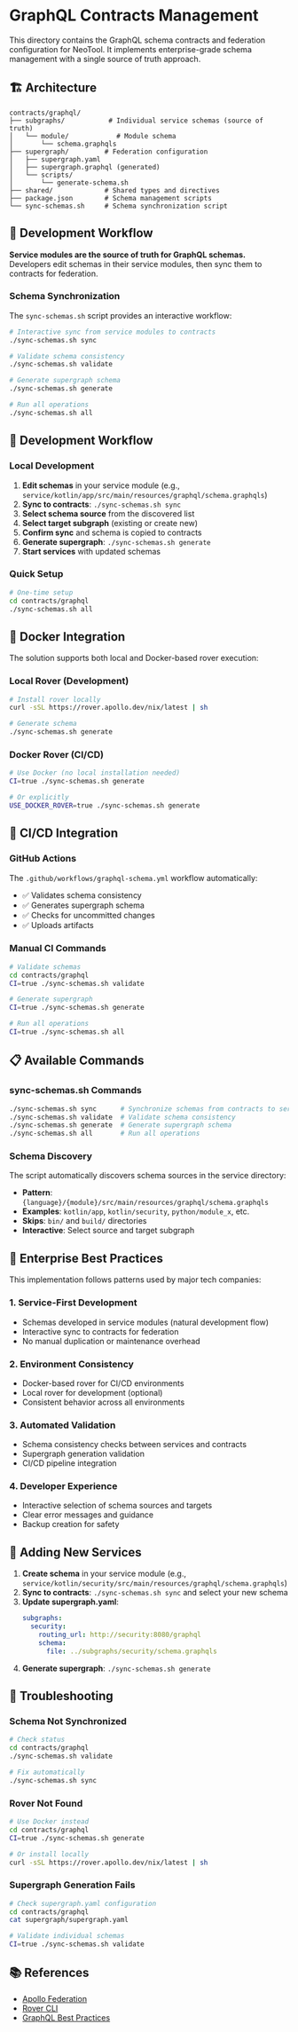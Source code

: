 # GraphQL Contracts Management

This directory contains the GraphQL schema contracts and federation configuration for NeoTool. It implements enterprise-grade schema management with a single source of truth approach.

## 🏗️ Architecture

```
contracts/graphql/
├── subgraphs/           # Individual service schemas (source of truth)
│   └── module/            # Module schema
│       └── schema.graphqls
├── supergraph/         # Federation configuration
│   ├── supergraph.yaml
│   ├── supergraph.graphql (generated)
│   └── scripts/
│       └── generate-schema.sh
├── shared/             # Shared types and directives
├── package.json        # Schema management scripts
└── sync-schemas.sh     # Schema synchronization script
```

## 🎯 Development Workflow

**Service modules are the source of truth for GraphQL schemas.** Developers edit schemas in their service modules, then sync them to contracts for federation.

### Schema Synchronization

The `sync-schemas.sh` script provides an interactive workflow:

```bash
# Interactive sync from service modules to contracts
./sync-schemas.sh sync

# Validate schema consistency
./sync-schemas.sh validate

# Generate supergraph schema
./sync-schemas.sh generate

# Run all operations
./sync-schemas.sh all
```

## 🚀 Development Workflow

### Local Development

1. **Edit schemas** in your service module (e.g., `service/kotlin/app/src/main/resources/graphql/schema.graphqls`)
2. **Sync to contracts**: `./sync-schemas.sh sync`
3. **Select schema source** from the discovered list
4. **Select target subgraph** (existing or create new)
5. **Confirm sync** and schema is copied to contracts
6. **Generate supergraph**: `./sync-schemas.sh generate`
7. **Start services** with updated schemas

### Quick Setup

```bash
# One-time setup
cd contracts/graphql
./sync-schemas.sh all
```

## 🐳 Docker Integration

The solution supports both local and Docker-based rover execution:

### Local Rover (Development)
```bash
# Install rover locally
curl -sSL https://rover.apollo.dev/nix/latest | sh

# Generate schema
./sync-schemas.sh generate
```

### Docker Rover (CI/CD)
```bash
# Use Docker (no local installation needed)
CI=true ./sync-schemas.sh generate

# Or explicitly
USE_DOCKER_ROVER=true ./sync-schemas.sh generate
```

## 🔄 CI/CD Integration

### GitHub Actions

The `.github/workflows/graphql-schema.yml` workflow automatically:

- ✅ Validates schema consistency
- ✅ Generates supergraph schema
- ✅ Checks for uncommitted changes
- ✅ Uploads artifacts

### Manual CI Commands

```bash
# Validate schemas
cd contracts/graphql
CI=true ./sync-schemas.sh validate

# Generate supergraph
CI=true ./sync-schemas.sh generate

# Run all operations
CI=true ./sync-schemas.sh all
```

## 📋 Available Commands

### sync-schemas.sh Commands
```bash
./sync-schemas.sh sync      # Synchronize schemas from contracts to services
./sync-schemas.sh validate  # Validate schema consistency
./sync-schemas.sh generate  # Generate supergraph schema
./sync-schemas.sh all       # Run all operations
```

### Schema Discovery
The script automatically discovers schema sources in the service directory:
- **Pattern**: `{language}/{module}/src/main/resources/graphql/schema.graphqls`
- **Examples**: `kotlin/app`, `kotlin/security`, `python/module_x`, etc.
- **Skips**: `bin/` and `build/` directories
- **Interactive**: Select source and target subgraph

## 🏢 Enterprise Best Practices

This implementation follows patterns used by major tech companies:

### 1. **Service-First Development**
- Schemas developed in service modules (natural development flow)
- Interactive sync to contracts for federation
- No manual duplication or maintenance overhead

### 2. **Environment Consistency**
- Docker-based rover for CI/CD environments
- Local rover for development (optional)
- Consistent behavior across all environments

### 3. **Automated Validation**
- Schema consistency checks between services and contracts
- Supergraph generation validation
- CI/CD pipeline integration

### 4. **Developer Experience**
- Interactive selection of schema sources and targets
- Clear error messages and guidance
- Backup creation for safety

## 🔧 Adding New Services

1. **Create schema** in your service module (e.g., `service/kotlin/security/src/main/resources/graphql/schema.graphqls`)
2. **Sync to contracts**: `./sync-schemas.sh sync` and select your new schema
3. **Update supergraph.yaml**:
   ```yaml
   subgraphs:
     security:
       routing_url: http://security:8080/graphql
       schema:
         file: ../subgraphs/security/schema.graphqls
   ```
4. **Generate supergraph**: `./sync-schemas.sh generate`

## 🚨 Troubleshooting

### Schema Not Synchronized
```bash
# Check status
cd contracts/graphql
./sync-schemas.sh validate

# Fix automatically
./sync-schemas.sh sync
```

### Rover Not Found
```bash
# Use Docker instead
cd contracts/graphql
CI=true ./sync-schemas.sh generate

# Or install locally
curl -sSL https://rover.apollo.dev/nix/latest | sh
```

### Supergraph Generation Fails
```bash
# Check supergraph.yaml configuration
cd contracts/graphql
cat supergraph/supergraph.yaml

# Validate individual schemas
CI=true ./sync-schemas.sh validate
```

## 📚 References

- [Apollo Federation](https://www.apollographql.com/docs/federation/)
- [Rover CLI](https://www.apollographql.com/docs/rover/)
- [GraphQL Best Practices](https://graphql.org/learn/best-practices/)
